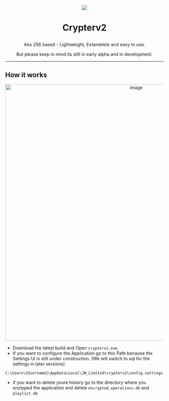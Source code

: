 <p align="center">
  <img src="LILO-Packager/favico.ico" />
</p>

# <p align="center">Crypterv2</p>
<p align="center">Aes 256 based - Lightweight, Extandeble and easy to use.</p>
<p align="center">But please keep in mind its still in early alpha and in development.</p>

<hr />

## How it works 
<p align="center">
  <img width="817" alt="image" src="https://github.com/JW-Limited/Crypterv2/assets/120219149/65fa4514-1412-4920-bd05-0e412ee8c4b5">
</p>

- Download the latest build and Open `crypterv2.exe`.
- If you want to configure the Application go to this Path because the Settings Ui is still under construction. (We will switch to sql for the settings in later versions)
```
C:\Users\{Username}\AppData\Local\JW_Limited\crypterv2\config.settings
```
- if you want to delete youre history go to the directory where you enzipped the application and delete ```encrypted_operations.db```
and ```playlist.db```
